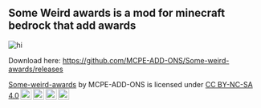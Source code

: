 
## Some Weird awards is a mod for minecraft bedrock that add awards

<img src="https://user-images.githubusercontent.com/58362788/90771464-84376100-e31d-11ea-9885-b06e1081c93d.png" alt="hi" class="inline"/>

Download here: https://github.com/MCPE-ADD-ONS/Some-weird-awards/releases












































<p xmlns:dct="http://purl.org/dc/terms/" xmlns:cc="http://creativecommons.org/ns#" class="license-text"><a rel="cc:attributionURL" property="dct:title" href="https://mcpe-add-ons.github.io/Some-weird-awards/">Some-weird-awards</a> by <span property="cc:attributionName">MCPE-ADD-ONS</span> is licensed under <a rel="license" href="https://creativecommons.org/licenses/by-nc-sa/4.0">CC BY-NC-SA 4.0<img style="height:22px!important;margin-left:3px;vertical-align:text-bottom;" src="https://mirrors.creativecommons.org/presskit/icons/cc.svg?ref=chooser-v1" /><img style="height:22px!important;margin-left:3px;vertical-align:text-bottom;" src="https://mirrors.creativecommons.org/presskit/icons/by.svg?ref=chooser-v1" /><img style="height:22px!important;margin-left:3px;vertical-align:text-bottom;" src="https://mirrors.creativecommons.org/presskit/icons/nc.svg?ref=chooser-v1" /><img style="height:22px!important;margin-left:3px;vertical-align:text-bottom;" src="https://mirrors.creativecommons.org/presskit/icons/sa.svg?ref=chooser-v1" /></a></p>
